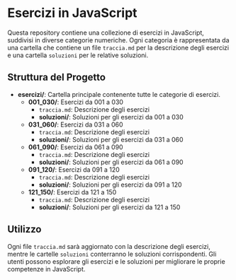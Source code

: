 # Esercizi in JavaScript

Questa repository contiene una collezione di esercizi in JavaScript, suddivisi in diverse categorie numeriche. Ogni categoria è rappresentata da una cartella che contiene un file `traccia.md` per la descrizione degli esercizi e una cartella `soluzioni` per le relative soluzioni.

## Struttura del Progetto

- **esercizi/**: Cartella principale contenente tutte le categorie di esercizi.
  - **001_030/**: Esercizi da 001 a 030
    - `traccia.md`: Descrizione degli esercizi
    - **soluzioni/**: Soluzioni per gli esercizi da 001 a 030
  - **031_060/**: Esercizi da 031 a 060
    - `traccia.md`: Descrizione degli esercizi
    - **soluzioni/**: Soluzioni per gli esercizi da 031 a 060
  - **061_090/**: Esercizi da 061 a 090
    - `traccia.md`: Descrizione degli esercizi
    - **soluzioni/**: Soluzioni per gli esercizi da 061 a 090
  - **091_120/**: Esercizi da 091 a 120
    - `traccia.md`: Descrizione degli esercizi
    - **soluzioni/**: Soluzioni per gli esercizi da 091 a 120
  - **121_150/**: Esercizi da 121 a 150
    - `traccia.md`: Descrizione degli esercizi
    - **soluzioni/**: Soluzioni per gli esercizi da 121 a 150

## Utilizzo

Ogni file `traccia.md` sarà aggiornato con la descrizione degli esercizi, mentre le cartelle `soluzioni` conterranno le soluzioni corrispondenti. Gli utenti possono esplorare gli esercizi e le soluzioni per migliorare le proprie competenze in JavaScript.